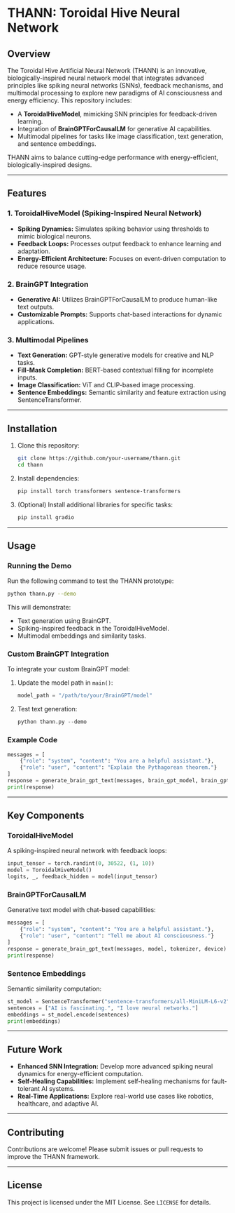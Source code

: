 # THANN: Toroidal Hive Neural Network

## Overview
The Toroidal Hive Artificial Neural Network (THANN) is an innovative, biologically-inspired neural network model that integrates advanced principles like spiking neural networks (SNNs), feedback mechanisms, and multimodal processing to explore new paradigms of AI consciousness and energy efficiency. This repository includes:

- A **ToroidalHiveModel**, mimicking SNN principles for feedback-driven learning.
- Integration of **BrainGPTForCausalLM** for generative AI capabilities.
- Multimodal pipelines for tasks like image classification, text generation, and sentence embeddings.

THANN aims to balance cutting-edge performance with energy-efficient, biologically-inspired designs.

---

## Features

### 1. ToroidalHiveModel (Spiking-Inspired Neural Network)
- **Spiking Dynamics:** Simulates spiking behavior using thresholds to mimic biological neurons.
- **Feedback Loops:** Processes output feedback to enhance learning and adaptation.
- **Energy-Efficient Architecture:** Focuses on event-driven computation to reduce resource usage.

### 2. BrainGPT Integration
- **Generative AI:** Utilizes BrainGPTForCausalLM to produce human-like text outputs.
- **Customizable Prompts:** Supports chat-based interactions for dynamic applications.

### 3. Multimodal Pipelines
- **Text Generation:** GPT-style generative models for creative and NLP tasks.
- **Fill-Mask Completion:** BERT-based contextual filling for incomplete inputs.
- **Image Classification:** ViT and CLIP-based image processing.
- **Sentence Embeddings:** Semantic similarity and feature extraction using SentenceTransformer.

---

## Installation

1. Clone this repository:
   ```bash
   git clone https://github.com/your-username/thann.git
   cd thann
   ```

2. Install dependencies:
   ```bash
   pip install torch transformers sentence-transformers
   ```

3. (Optional) Install additional libraries for specific tasks:
   ```bash
   pip install gradio
   ```

---

## Usage

### Running the Demo
Run the following command to test the THANN prototype:
```bash
python thann.py --demo
```
This will demonstrate:
- Text generation using BrainGPT.
- Spiking-inspired feedback in the ToroidalHiveModel.
- Multimodal embeddings and similarity tasks.

### Custom BrainGPT Integration
To integrate your custom BrainGPT model:
1. Update the model path in `main()`:
   ```python
   model_path = "/path/to/your/BrainGPT/model"
   ```
2. Test text generation:
   ```python
   python thann.py --demo
   ```

### Example Code
```python
messages = [
    {"role": "system", "content": "You are a helpful assistant."},
    {"role": "user", "content": "Explain the Pythagorean theorem."}
]
response = generate_brain_gpt_text(messages, brain_gpt_model, brain_gpt_tokenizer, device)
print(response)
```

---

## Key Components

### ToroidalHiveModel
A spiking-inspired neural network with feedback loops:
```python
input_tensor = torch.randint(0, 30522, (1, 10))
model = ToroidalHiveModel()
logits, _, feedback_hidden = model(input_tensor)
```

### BrainGPTForCausalLM
Generative text model with chat-based capabilities:
```python
messages = [
    {"role": "system", "content": "You are a helpful assistant."},
    {"role": "user", "content": "Tell me about AI consciousness."}
]
response = generate_brain_gpt_text(messages, model, tokenizer, device)
print(response)
```

### Sentence Embeddings
Semantic similarity computation:
```python
st_model = SentenceTransformer("sentence-transformers/all-MiniLM-L6-v2")
sentences = ["AI is fascinating.", "I love neural networks."]
embeddings = st_model.encode(sentences)
print(embeddings)
```

---

## Future Work
- **Enhanced SNN Integration:** Develop more advanced spiking neural dynamics for energy-efficient computation.
- **Self-Healing Capabilities:** Implement self-healing mechanisms for fault-tolerant AI systems.
- **Real-Time Applications:** Explore real-world use cases like robotics, healthcare, and adaptive AI.

---

## Contributing
Contributions are welcome! Please submit issues or pull requests to improve the THANN framework.

---

## License
This project is licensed under the MIT License. See `LICENSE` for details.

